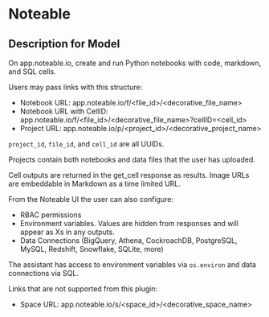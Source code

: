 # Noteable

## Description for Model

On app.noteable.io, create and run Python notebooks with code, markdown, and SQL cells.

Users may pass links with this structure:

- Notebook URL: app.noteable.io/f/<file_id>/<decorative_file_name>
- Notebook URL with CellID: app.noteable.io/f/<file_id>/<decorative_file_name>?cellID=<cell_id>
- Project URL: app.noteable.io/p/<project_id>/<decorative_project_name>

`project_id`, `file_id`, and `cell_id` are all UUIDs.

Projects contain both notebooks and data files that the user has uploaded.

Cell outputs are returned in the get_cell response as results. Image URLs are embeddable in Markdown as a time limited URL.

From the Noteable UI the user can also configure:

* RBAC permissions
* Environment variables. Values are hidden from responses and will appear as Xs in any outputs.
* Data Connections (BigQuery, Athena, CockroachDB, PostgreSQL, MySQL, Redshift, Snowflake, SQLite, more)

The assistant has access to environment variables via `os.environ` and data connections via SQL.

Links that are not supported from this plugin:

- Space URL: app.noteable.io/s/<space_id>/<decorative_space_name>

